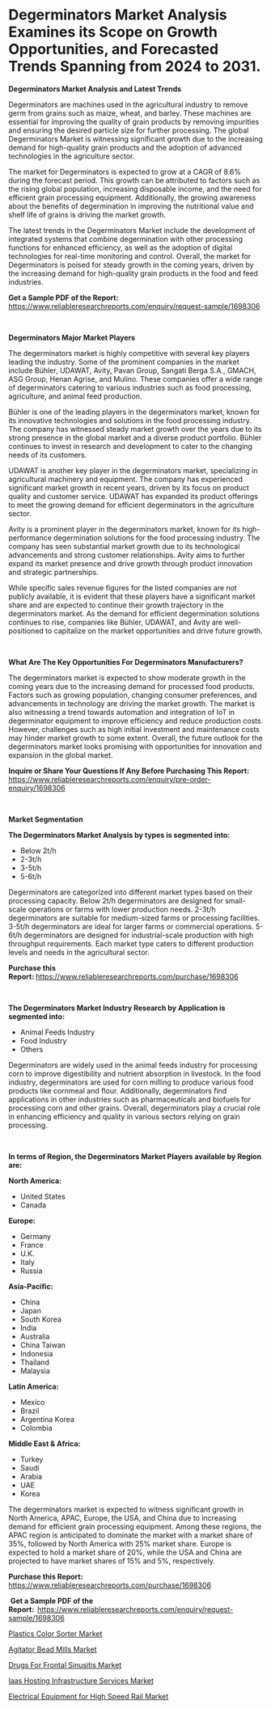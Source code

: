 <p><h1>Degerminators Market Analysis Examines its Scope on Growth Opportunities, and Forecasted Trends Spanning from 2024 to 2031.</h1></p><p><strong>Degerminators Market Analysis and Latest Trends</strong></p>
<p><p>Degerminators are machines used in the agricultural industry to remove germ from grains such as maize, wheat, and barley. These machines are essential for improving the quality of grain products by removing impurities and ensuring the desired particle size for further processing. The global Degerminators Market is witnessing significant growth due to the increasing demand for high-quality grain products and the adoption of advanced technologies in the agriculture sector.</p><p>The market for Degerminators is expected to grow at a CAGR of 8.6% during the forecast period. This growth can be attributed to factors such as the rising global population, increasing disposable income, and the need for efficient grain processing equipment. Additionally, the growing awareness about the benefits of degermination in improving the nutritional value and shelf life of grains is driving the market growth.</p><p>The latest trends in the Degerminators Market include the development of integrated systems that combine degermination with other processing functions for enhanced efficiency, as well as the adoption of digital technologies for real-time monitoring and control. Overall, the market for Degerminators is poised for steady growth in the coming years, driven by the increasing demand for high-quality grain products in the food and feed industries.</p></p>
<p><strong>Get a Sample PDF of the Report:&nbsp;</strong> <a href="https://www.reliableresearchreports.com/enquiry/request-sample/1698306">https://www.reliableresearchreports.com/enquiry/request-sample/1698306</a></p>
<p>&nbsp;</p>
<p><strong>Degerminators Major Market Players</strong></p>
<p><p>The degerminators market is highly competitive with several key players leading the industry. Some of the prominent companies in the market include Bühler, UDAWAT, Avity, Pavan Group, Sangati Berga S.A., GMACH, ASG Group, Henan Agrise, and Mulino. These companies offer a wide range of degerminators catering to various industries such as food processing, agriculture, and animal feed production.</p><p>Bühler is one of the leading players in the degerminators market, known for its innovative technologies and solutions in the food processing industry. The company has witnessed steady market growth over the years due to its strong presence in the global market and a diverse product portfolio. Bühler continues to invest in research and development to cater to the changing needs of its customers.</p><p>UDAWAT is another key player in the degerminators market, specializing in agricultural machinery and equipment. The company has experienced significant market growth in recent years, driven by its focus on product quality and customer service. UDAWAT has expanded its product offerings to meet the growing demand for efficient degerminators in the agriculture sector.</p><p>Avity is a prominent player in the degerminators market, known for its high-performance degermination solutions for the food processing industry. The company has seen substantial market growth due to its technological advancements and strong customer relationships. Avity aims to further expand its market presence and drive growth through product innovation and strategic partnerships.</p><p>While specific sales revenue figures for the listed companies are not publicly available, it is evident that these players have a significant market share and are expected to continue their growth trajectory in the degerminators market. As the demand for efficient degermination solutions continues to rise, companies like Bühler, UDAWAT, and Avity are well-positioned to capitalize on the market opportunities and drive future growth.</p></p>
<p>&nbsp;</p>
<p><strong>What Are The Key Opportunities For Degerminators Manufacturers?</strong></p>
<p><p>The degerminators market is expected to show moderate growth in the coming years due to the increasing demand for processed food products. Factors such as growing population, changing consumer preferences, and advancements in technology are driving the market growth. The market is also witnessing a trend towards automation and integration of IoT in degerminator equipment to improve efficiency and reduce production costs. However, challenges such as high initial investment and maintenance costs may hinder market growth to some extent. Overall, the future outlook for the degerminators market looks promising with opportunities for innovation and expansion in the global market.</p></p>
<p><strong>Inquire or Share Your Questions If Any Before Purchasing This Report:</strong> <a href="https://www.reliableresearchreports.com/enquiry/pre-order-enquiry/1698306">https://www.reliableresearchreports.com/enquiry/pre-order-enquiry/1698306</a></p>
<p>&nbsp;</p>
<p><strong>Market Segmentation</strong></p>
<p><strong>The Degerminators Market Analysis by types is segmented into:</strong></p>
<p><ul><li>Below 2t/h</li><li>2-3t/h</li><li>3-5t/h</li><li>5-6t/h</li></ul></p>
<p><p>Degerminators are categorized into different market types based on their processing capacity. Below 2t/h degerminators are designed for small-scale operations or farms with lower production needs. 2-3t/h degerminators are suitable for medium-sized farms or processing facilities. 3-5t/h degerminators are ideal for larger farms or commercial operations. 5-6t/h degerminators are designed for industrial-scale production with high throughput requirements. Each market type caters to different production levels and needs in the agricultural sector.</p></p>
<p><strong>Purchase this Report:&nbsp;</strong><a href="https://www.reliableresearchreports.com/purchase/1698306">https://www.reliableresearchreports.com/purchase/1698306</a></p>
<p>&nbsp;</p>
<p><strong>The Degerminators Market Industry Research by Application is segmented into:</strong></p>
<p><ul><li>Animal Feeds Industry</li><li>Food Industry</li><li>Others</li></ul></p>
<p><p>Degerminators are widely used in the animal feeds industry for processing corn to improve digestibility and nutrient absorption in livestock. In the food industry, degerminators are used for corn milling to produce various food products like cornmeal and flour. Additionally, degerminators find applications in other industries such as pharmaceuticals and biofuels for processing corn and other grains. Overall, degerminators play a crucial role in enhancing efficiency and quality in various sectors relying on grain processing.</p></p>
<p>&nbsp;</p>
<p><strong>In terms of Region, the Degerminators Market Players available by Region are:</strong></p>
<p>
    <p> <strong> North America: </strong>
        <ul>
            <li>United States</li>
            <li>Canada</li>
        </ul>
        </p> 
    <p> <strong> Europe: </strong>
        <ul>
            <li>Germany</li>
            <li>France</li>
            <li>U.K.</li>
            <li>Italy</li>
            <li>Russia</li>
        </ul>
        </p> 
    <p> <strong> Asia-Pacific: </strong>
        <ul>
            <li>China</li>
            <li>Japan</li>
            <li>South Korea</li>
            <li>India</li>
            <li>Australia</li>
            <li>China Taiwan</li>
            <li>Indonesia</li>
            <li>Thailand</li>
            <li>Malaysia</li>
        </ul>
        </p> 
    <p> <strong> Latin America: </strong>
        <ul>
            <li>Mexico</li>
            <li>Brazil</li>
            <li>Argentina Korea</li>
            <li>Colombia</li>
        </ul>
        </p> 
    <p> <strong> Middle East & Africa: </strong>
        <ul>
            <li>Turkey</li>
            <li>Saudi</li>
            <li>Arabia</li>
            <li>UAE</li>
            <li>Korea</li>
        </ul>
    </p>
    </p>
<p><p>The degerminators market is expected to witness significant growth in North America, APAC, Europe, the USA, and China due to increasing demand for efficient grain processing equipment. Among these regions, the APAC region is anticipated to dominate the market with a market share of 35%, followed by North America with 25% market share. Europe is expected to hold a market share of 20%, while the USA and China are projected to have market shares of 15% and 5%, respectively.</p></p>
<p><strong>Purchase this Report: </strong><a href="https://www.reliableresearchreports.com/purchase/1698306">https://www.reliableresearchreports.com/purchase/1698306</a></p>
<p>&nbsp;<strong>Get a Sample PDF of the Report:&nbsp;&nbsp;</strong><a href="https://www.reliableresearchreports.com/enquiry/request-sample/1698306">https://www.reliableresearchreports.com/enquiry/request-sample/1698306</a></p>
<p><strong></strong></p>
<p><p><a href="https://github.com/myacatherineblakecaczo9vcsw/Market-Research-Report-List-1/blob/main/plastics-color-sorter-market.md">Plastics Color Sorter Market</a></p><p><a href="https://github.com/okotobwrhuteie/Market-Research-Report-List-1/blob/main/agitator-bead-mills-market.md">Agitator Bead Mills Market</a></p><p><a href="https://medium.com/@jaredkiehn7567/drugs-for-frontal-sinusitis-nbsp-market-focuses-on-market-share-size-and-projected-forecast-till-7cdec0d1976a">Drugs For Frontal Sinusitis Market</a></p><p><a href="https://medium.com/@jaredkiehn7567/iaas-hosting-infrastructure-services-market-share-evolution-and-market-growth-trends-2024-2031-46a7f7695cf4">Iaas Hosting Infrastructure Services Market</a></p><p><a href="https://medium.com/@bonniehoppe2023/electrical-equipment-for-high-speed-rail-market-competitive-analysis-market-trends-and-forecast-fa47c2d61745">Electrical Equipment for High Speed Rail Market</a></p></p>